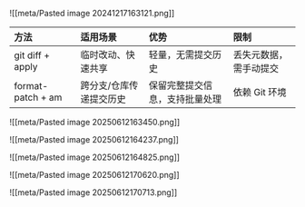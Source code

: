 

![[meta/Pasted image 20241217163121.png]]


| 方法                | 适用场景         | 优势              | 限制          |
| :---------------- | :----------- | :-------------- | :---------- |
| git diff + apply  | 临时改动、快速共享    | 轻量，无需提交历史       | 丢失元数据，需手动提交 |
| format-patch + am | 跨分支/仓库传递提交历史 | 保留完整提交信息，支持批量处理 | 依赖 Git 环境   |

![[meta/Pasted image 20250612163450.png]]

![[meta/Pasted image 20250612164237.png]]

![[meta/Pasted image 20250612164825.png]]

![[meta/Pasted image 20250612170620.png]]

![[meta/Pasted image 20250612170713.png]]